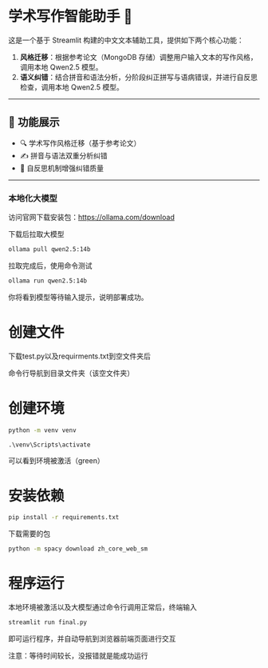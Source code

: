 # 学术写作智能助手 📝

这是一个基于 Streamlit 构建的中文文本辅助工具，提供如下两个核心功能：

1. **风格迁移**：根据参考论文（MongoDB 存储）调整用户输入文本的写作风格，调用本地 Qwen2.5 模型。
2. **语义纠错**：结合拼音和语法分析，分阶段纠正拼写与语病错误，并进行自反思检查，调用本地 Qwen2.5 模型。

---

## 🚀 功能展示

- 🔍 学术写作风格迁移（基于参考论文）
- ✍️ 拼音与语法双重分析纠错
- 🧠 自反思机制增强纠错质量

---
### 本地化大模型
 访问官网下载安装包：https://ollama.com/download
 
 下载后拉取大模型
 ```bash
ollama pull qwen2.5:14b
```
拉取完成后，使用命令测试
```bash
ollama run qwen2.5:14b
```
你将看到模型等待输入提示，说明部署成功。
# 创建文件
下载test.py以及requirments.txt到空文件夹后

命令行导航到目录文件夹（该空文件夹）

# 创建环境
```bash
python -m venv venv
```
```bansh
.\venv\Scripts\activate
```
可以看到环境被激活（green）
# 安装依赖
```bash
pip install -r requirements.txt
```
下载需要的包
```bash
python -m spacy download zh_core_web_sm
```
# 程序运行
本地环境被激活以及大模型通过命令行调用正常后，终端输入
```bash
streamlit run final.py
```
即可运行程序，并自动导航到浏览器前端页面进行交互

注意：等待时间较长，没报错就是能成功运行
